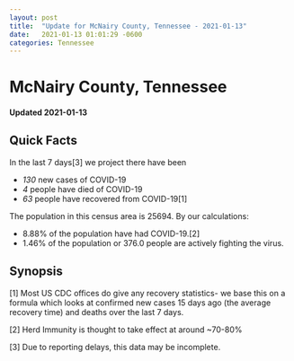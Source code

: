 ```yaml
---
layout: post
title:  "Update for McNairy County, Tennessee - 2021-01-13"
date:   2021-01-13 01:01:29 -0600
categories: Tennessee
---
```


# McNairy County, Tennessee
#### Updated 2021-01-13

## Quick Facts

In the last 7 days[3] we project there have been
- *130* new cases of COVID-19
- *4* people have died of COVID-19
- *63* people have recovered from COVID-19[1]

The population in this census area is 25694. By our calculations:
- 8.88% of the population have had COVID-19.[2]
- 1.46% of the population or 376.0 people are actively fighting the virus.

## Synopsis




[1] Most US CDC offices do give any recovery statistics- we base this on a formula which looks at confirmed new cases
15 days ago (the average recovery time) and deaths over the last 7 days.

[2] Herd Immunity is thought to take effect at around ~70-80%

[3] Due to reporting delays, this data may be incomplete.
 
    